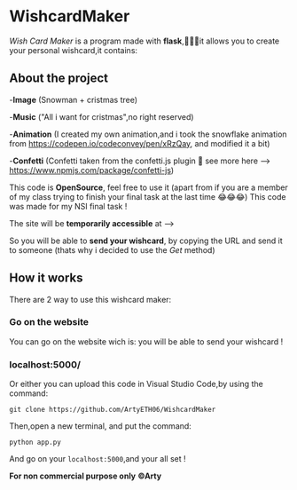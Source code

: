 # WishcardMaker
*Wish Card Maker* is a program made with **flask**,👨🏻‍💻it allows you to create your personal wishcard,it contains:

## About the project

-**Image** (Snowman + cristmas tree)

-**Music** ("All i want for cristmas",no right reserved)

-**Animation** (I created my own animation,and i took the snowflake animation from https://codepen.io/codeconvey/pen/xRzQay, and modified it a bit)


-**Confetti** (Confetti taken from the confetti.js plugin 🎉 see more here --> https://www.npmjs.com/package/confetti-js)

This code is **OpenSource**, feel free to use it (apart from if you are a member of my class trying to finish your final task at the last time 😂😂😂)
This code was made for my NSI final task !

The site will be **temporarily accessible** at  -->

So you will be able to **send your wishcard**, by copying the URL and send it to someone (thats why i decided to use the *Get* method)


## How it works
There are 2 way to use this wishcard maker:

### Go on the website
You can go on the website wich is:
you will be able to send your wishcard !


### localhost:5000/

Or either you can upload this code in Visual Studio Code,by using the command:
``` 
git clone https://github.com/ArtyETH06/WishcardMaker
```

Then,open a new terminal, and put the command:
```
python app.py
```
And go on your `localhost:5000`,and your all set !


**For non commercial purpose only**
**©Arty**
